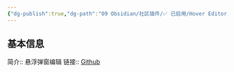 ```yaml
---
{"dg-publish":true,"dg-path":"09 Obsidian/社区插件/✅ 已启用/Hover Editor.md","permalink":"/09 Obsidian/社区插件/✅ 已启用/Hover Editor/","noteIcon":"dg-note-icon","created":"2025-07-31","updated":"2025-07-31"}
---
```



## 基本信息

简介:: 悬浮弹窗编辑
链接:: [Github](https://github.com/nothingislost/obsidian-hover-editor)